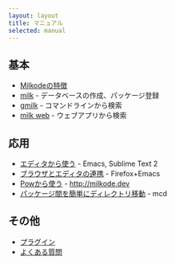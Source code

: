 ```yaml
---
layout: layout
title: マニュアル
selected: manual
---
```


## 基本

- [Milkodeの特徴](./features.html)
- [milk](./milk.html) - データベースの作成、パッケージ登録
- [gmilk](./gmilk.html) - コマンドラインから検索
- [milk web](./milk-web.html) - ウェブアプリから検索

## 応用

- [エディタから使う](./use-from-editor.html) - Emacs, Sublime Text 2
- [ブラウザとエディタの連携](./coop-browser-and-editor.html) - Firefox+Emacs
- [Powから使う](./pow.html) - http://milkode.dev
- [パッケージ間を簡単にディレクトリ移動](./mcd.html) - mcd

## その他

- [プラグイン](./plugins.html)
- [よくある質問](./faq.html)
